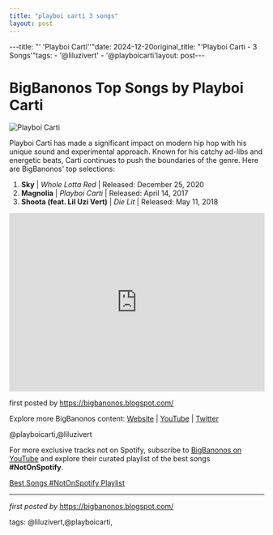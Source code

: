 ```yaml
---
title: "playboi carti 3 songs"
layout: post
---
```

---title: "' 'Playboi Carti''"date: 2024-12-20original_title: "'Playboi Carti - 3 Songs'"tags:  - '@liluzivert'  - '@playboicarti'layout: post---<h1>BigBanonos Top Songs by Playboi Carti</h1><img src="https://i.scdn.co/image/ab6761610000e5ebb3d8cd43a716a031fe7e1ab6" alt="Playboi Carti"> <p>Playboi Carti has made a significant impact on modern hip hop with his unique sound and experimental approach. Known for his catchy ad-libs and energetic beats, Carti continues to push the boundaries of the genre. Here are BigBanonos' top selections:</p> <ol> <li><strong>Sky</strong> | <em>Whole Lotta Red</em> | Released: December 25, 2020</li> <li><strong>Magnolia</strong> | <em>Playboi Carti</em> | Released: April 14, 2017</li> <li><strong>Shoota (feat. Lil Uzi Vert)</strong> | <em>Die Lit</em> | Released: May 11, 2018</li></ol> <div> <iframe src="https://open.spotify.com/embed/playlist/1dxUXiPN9aBUnnUGGByLdd?utm_source=generator" width="100%" height="352" frameborder="0" allow="autoplay; clipboard-write; encrypted-media; fullscreen; picture-in-picture" loading="lazy"></iframe></div> <p>first posted by <a href="https://bigbanonos.blogspot.com/">https://bigbanonos.blogspot.com/</a></p> <div> <p>Explore more BigBanonos content: <a href="https://bigbanonos.blogspot.com/">Website</a> | <a href="https://www.youtube.com/@BigBanonos">YouTube</a> | <a href="https://x.com/bigbanonos">Twitter</a></p></div> <!-- Tags --><p>@playboicarti,@liluzivert</p><!--Subscribe and Playlist Links--><div>    <p>For more exclusive tracks not on Spotify, subscribe to <a href="https://www.youtube.com/@BigBanonos" target="_blank">BigBanonos on YouTube</a> and explore their curated playlist of the best songs <strong>#NotOnSpotify</strong>.</p>    <p><a href="https://www.youtube.com/playlist?list=PLtuNtuTatqI0kFahUCbtbfenC_ET5O_tr" target="_blank">Best Songs #NotOnSpotify Playlist<br /></a></p></div><hr /><p><em>first posted by</em> <a href="https://bigbanonos.blogspot.com/" rel="noopener" target="_new">https://bigbanonos.blogspot.com/</a></p><p>tags: @liluzivert,@playboicarti,</p>
